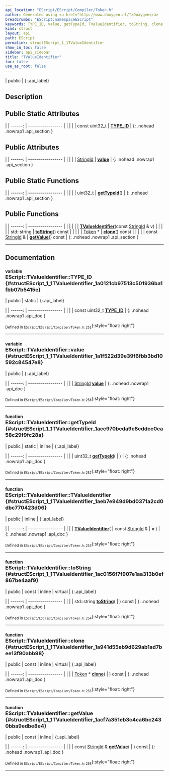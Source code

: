 ```yaml
---
api_location: "EScript/EScript/Compiler/Token.h"
author: Generated using <a href="http://www.doxygen.nl/">Doxygen</a>
breadcrumbs: "EScript:namespaceEScript"
keywords: TYPE_ID, value, getTypeId, TValueIdentifier, toString, clone, getValue
kind: struct
layout: api
path: EScript
permalink: structEScript_1_1TValueIdentifier
show_in_toc: false
sidebar: api_sidebar
title: "TValueIdentifier"
toc: false
use_as_root: false
---
```


| public |
{:.api_label}

## Description





## Public Static Attributes

|
| ------: | ----------------- |
|  | |
| const uint32_t | **[TYPE_ID](#structEScript_1_1TValueIdentifier_1a0121cb97513c501936ba1fbb07b5415e)**  |
{: .nohead .nowrap1 .api_section }


## Public Attributes

|
| ------: | ----------------- |
|  | |
| [StringId](classEScript_1_1StringId) | **[value](#structEScript_1_1TValueIdentifier_1a1f522d39e39f6fbb3bd10592c84547e8)**  |
{: .nohead .nowrap1 .api_section }


## Public Static Functions

|
| ------: | ----------------- |
|  | |
| uint32_t | **[getTypeId](#structEScript_1_1TValueIdentifier_1acc970bcda9c8cddcc0ca58c29f9fc28a)**() |
{: .nohead .nowrap1 .api_section }


## Public Functions

|
| ------: | ----------------- |
|  | |
|  | **[TValueIdentifier](#structEScript_1_1TValueIdentifier_1aeb7e949d9bd0371a2cd0dbc770423d06)**(const [StringId](classEScript_1_1StringId) & v) |
|  | |
| std::string | **[toString](#structEScript_1_1TValueIdentifier_1ac0156f7f907e1aa313b0ef867be4aaf9)**() const |
|  | |
| [Token](classEScript_1_1Token) * | **[clone](#structEScript_1_1TValueIdentifier_1a941d55eb9d629ab1ad7bee13f90abb98)**() const |
|  | |
| const [StringId](classEScript_1_1StringId) & | **[getValue](#structEScript_1_1TValueIdentifier_1acf7a351eb3c4ca6bc2430bba9edbe8e4)**() const |
{: .nohead .nowrap1 .api_section }


-------------------------------------------------------------------

## Documentation

### <small>variable</small><br/> EScript::TValueIdentifier::TYPE_ID {#structEScript_1_1TValueIdentifier_1a0121cb97513c501936ba1fbb07b5415e}

| public | static |
{:.api_label}

|
| ------: | ----------------- |
|  |
| const uint32_t **[TYPE_ID](#structEScript_1_1TValueIdentifier_1a0121cb97513c501936ba1fbb07b5415e)**  |
{: .nohead .nowrap1 .api_doc }





<sub>Defined in `EScript/EScript/Compiler/Token.h:251`</sub>{:style="float: right"}

-------------------------------------------------------------------

### <small>variable</small><br/> EScript::TValueIdentifier::value {#structEScript_1_1TValueIdentifier_1a1f522d39e39f6fbb3bd10592c84547e8}

| public |
{:.api_label}

|
| ------: | ----------------- |
|  |
| [StringId](classEScript_1_1StringId) **[value](#structEScript_1_1TValueIdentifier_1a1f522d39e39f6fbb3bd10592c84547e8)**  |
{: .nohead .nowrap1 .api_doc }





<sub>Defined in `EScript/EScript/Compiler/Token.h:258`</sub>{:style="float: right"}

-------------------------------------------------------------------

### <small>function</small><br/> EScript::TValueIdentifier::getTypeId {#structEScript_1_1TValueIdentifier_1acc970bcda9c8cddcc0ca58c29f9fc28a}

| public | static | inline |
{:.api_label}

|
| ------: | ----------------- |
|  |
| uint32_t **[getTypeId](#structEScript_1_1TValueIdentifier_1acc970bcda9c8cddcc0ca58c29f9fc28a)**( |  ) |
{: .nohead .nowrap1 .api_doc }





<sub>Defined in `EScript/EScript/Compiler/Token.h:252`</sub>{:style="float: right"}

-------------------------------------------------------------------

### <small>function</small><br/> EScript::TValueIdentifier::TValueIdentifier {#structEScript_1_1TValueIdentifier_1aeb7e949d9bd0371a2cd0dbc770423d06}

| public | inline |
{:.api_label}

|
| ------: | ----------------- |
|  |
|  **[TValueIdentifier](#structEScript_1_1TValueIdentifier_1aeb7e949d9bd0371a2cd0dbc770423d06)**( | const [StringId](classEScript_1_1StringId) & | **v** ) |
{: .nohead .nowrap1 .api_doc }





<sub>Defined in `EScript/EScript/Compiler/Token.h:253`</sub>{:style="float: right"}

-------------------------------------------------------------------

### <small>function</small><br/> EScript::TValueIdentifier::toString {#structEScript_1_1TValueIdentifier_1ac0156f7f907e1aa313b0ef867be4aaf9}

| public | const | inline | virtual |
{:.api_label}

|
| ------: | ----------------- |
|  |
| std::string **[toString](#structEScript_1_1TValueIdentifier_1ac0156f7f907e1aa313b0ef867be4aaf9)**( |  ) const |
{: .nohead .nowrap1 .api_doc }





<sub>Defined in `EScript/EScript/Compiler/Token.h:254`</sub>{:style="float: right"}

-------------------------------------------------------------------

### <small>function</small><br/> EScript::TValueIdentifier::clone {#structEScript_1_1TValueIdentifier_1a941d55eb9d629ab1ad7bee13f90abb98}

| public | const | inline | virtual |
{:.api_label}

|
| ------: | ----------------- |
|  |
| [Token](classEScript_1_1Token) * **[clone](#structEScript_1_1TValueIdentifier_1a941d55eb9d629ab1ad7bee13f90abb98)**( |  ) const |
{: .nohead .nowrap1 .api_doc }





<sub>Defined in `EScript/EScript/Compiler/Token.h:255`</sub>{:style="float: right"}

-------------------------------------------------------------------

### <small>function</small><br/> EScript::TValueIdentifier::getValue {#structEScript_1_1TValueIdentifier_1acf7a351eb3c4ca6bc2430bba9edbe8e4}

| public | const | inline |
{:.api_label}

|
| ------: | ----------------- |
|  |
| const [StringId](classEScript_1_1StringId) & **[getValue](#structEScript_1_1TValueIdentifier_1acf7a351eb3c4ca6bc2430bba9edbe8e4)**( |  ) const |
{: .nohead .nowrap1 .api_doc }





<sub>Defined in `EScript/EScript/Compiler/Token.h:256`</sub>{:style="float: right"}

-------------------------------------------------------------------

